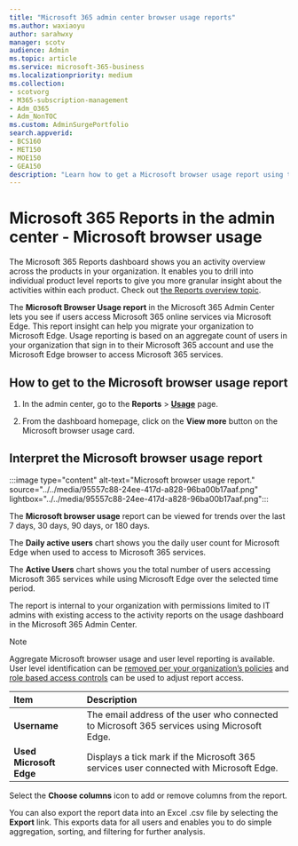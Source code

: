 ```yaml
---
title: "Microsoft 365 admin center browser usage reports"
ms.author: waxiaoyu
author: sarahwxy
manager: scotv
audience: Admin
ms.topic: article
ms.service: microsoft-365-business
ms.localizationpriority: medium
ms.collection:
- scotvorg
- M365-subscription-management
- Adm_O365
- Adm_NonTOC
ms.custom: AdminSurgePortfolio
search.appverid:
- BCS160
- MET150
- MOE150
- GEA150
description: "Learn how to get a Microsoft browser usage report using the Microsoft 365 Reports dashboard in the Microsoft 365 admin center."
---
```


# Microsoft 365 Reports in the admin center - Microsoft browser usage

The Microsoft 365 Reports dashboard shows you an activity overview across the products in your organization. It enables you to drill into individual product level reports to give you more granular insight about the activities within each product. Check out [the Reports overview topic](activity-reports.md). 

The **Microsoft Browser Usage report** in the Microsoft 365 Admin Center lets you see if users access Microsoft 365 online services via Microsoft Edge. This report insight can help you migrate your organization to Microsoft Edge. Usage reporting is based on an aggregate count of users in your organization that sign in to their Microsoft 365 account and use the Microsoft Edge browser to access Microsoft 365 services.

## How to get to the Microsoft browser usage report

1. In the admin center, go to the **Reports** \> <b><a href="https://go.microsoft.com/fwlink/p/?linkid=2074756" target="_blank">Usage</a></b> page.

2. From the dashboard homepage, click on the **View more** button on the Microsoft browser usage card.


## Interpret the Microsoft browser usage report

:::image type="content" alt-text="Microsoft browser usage report." source="../../media/95557c88-24ee-417d-a828-96ba00b17aaf.png" lightbox="../../media/95557c88-24ee-417d-a828-96ba00b17aaf.png":::

The **Microsoft browser usage** report can be viewed for trends over the last 7 days, 30 days, 90 days, or 180 days. 

The **Daily active users** chart shows you the daily user count for Microsoft Edge when used to access to Microsoft 365 services.

The **Active Users** chart shows you the total number of users accessing Microsoft 365 services while using Microsoft Edge over the selected time period.

The report is internal to your organization with permissions limited to IT admins with existing access to the activity reports on the usage dashboard in the Microsoft 365 Admin Center.

> [!NOTE]
> Aggregate Microsoft browser usage and user level reporting is available. User level identification can be [removed per your organization’s policies](activity-reports.md#show-user-details-in-the-reports) and [role based access controls](../../admin/add-users/assign-admin-roles.md) can be used to adjust report access.


|Item|Description|
|:-----|:-----|
|**Username** | The email address of the user who connected to Microsoft 365 services using Microsoft Edge.|
| **Used Microsoft Edge**| Displays a tick mark if the Microsoft 365 services user connected with Microsoft Edge.|

Select the **Choose columns** icon to add or remove columns from the report.

You can also export the report data into an Excel .csv file by selecting the **Export** link. This exports data for all users and enables you to do simple aggregation, sorting, and filtering for further analysis. 
